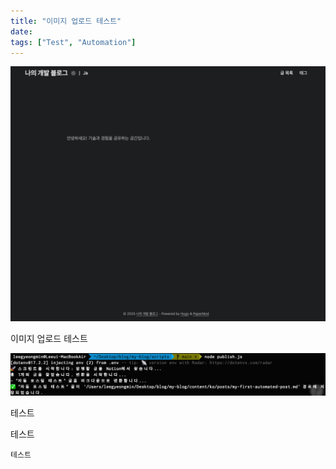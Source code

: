```yaml
---
title: "이미지 업로드 테스트"
date: 
tags: ["Test", "Automation"]
---
```


![](/images/posts/2748b393-c172-803a-9523-d3e766e23752.png)


이미지 업로드 테스트


![](/images/posts/2748b393-c172-80b5-aff5-e3802e9b8bde.png)


테스트


테스트


```plain text
테스트
```